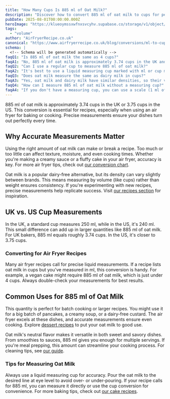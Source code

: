 ```yaml
---
title: "How Many Cups Is 885 ml of Oat Milk?"
description: "Discover how to convert 885 ml of oat milk to cups for perfect baking and cooking every time. Get precise measurements now!"
pubDate: 2025-08-01T00:00:00.000Z
heroImage: "https://klueoymssxwfnxsvcyhv.supabase.co/storage/v1/object/public/Shmucket/how-many-cups-is-885-ml-of-oat-milk.webp"
tags:
  - "volume"
author: "AirFryerRecipe.co.uk"
canonical: "https://www.airfryerrecipe.co.uk/blog/conversions/ml-to-cups/how-many-cups-is-885-ml-of-oat-milk"
schema: |
  <!-- Schema will be generated automatically -->
faqQ1: "Is 885 ml of oat milk the same as 4 cups?"
faqA1: "No, 885 ml of oat milk is approximately 3.74 cups in the UK and 3.75 cups in the US. While it's close to 4 cups, the slight difference can matter in baking or precise recipes, especially in an air fryer where exact measurements affect cooking times."
faqQ2: "Can I use a regular cup to measure 885 ml of oat milk?"
faqA2: "It's best to use a liquid measuring cup marked with ml or cup measurements for accuracy. A standard drinking cup isn't uniform and could lead to incorrect amounts. For air fryer recipes, precision ensures even cooking and perfect results."
faqQ3: "Does oat milk measure the same as dairy milk in cups?"
faqA3: "Yes, oat milk and dairy milk have similar densities, so their volume measurements are comparable. However, always check your recipe, as some brands of oat milk may vary slightly in thickness. For air fryer baking, sticking to the recipe's specified measurement is safest."
faqQ4: "How can I measure 885 ml of oat milk without a measuring cup?"
faqA4: "If you don't have a measuring cup, you can use a scale (1 ml of oat milk weighs roughly 1 gram) or convert to tablespoons (885 ml is about 59 tablespoons). However, for air fryer recipes, investing in a proper measuring cup is recommended for consistency."
---
```

<p>885 ml of oat milk is approximately 3.74 cups in the UK or 3.75 cups in the US. This conversion is essential for recipes, especially when using an air fryer for baking or cooking. Precise measurements ensure your dishes turn out perfectly every time.</p>

<h2>Why Accurate Measurements Matter</h2>
<p>Using the right amount of oat milk can make or break a recipe. Too much or too little can affect texture, moisture, and even cooking times. Whether you're making a creamy sauce or a fluffy cake in your air fryer, accuracy is key. For more air fryer tips, check out <a href=https://www.airfryerrecipe.co.uk/air-fryer-conversion-chart>our conversion chart</a>.</p>

<p>Oat milk is a popular dairy-free alternative, but its density can vary slightly between brands. This means measuring by volume (like cups) rather than weight ensures consistency. If you're experimenting with new recipes, precise measurements help replicate success. Visit <a href=https://www.airfryerrecipe.co.uk/recipes>our recipes section</a> for inspiration.</p>

<h2>UK vs. US Cup Measurements</h2>
<p>In the UK, a standard cup measures 250 ml, while in the US, it's 240 ml. This small difference can add up in larger quantities like 885 ml of oat milk. For UK bakers, 885 ml equals roughly 3.74 cups. In the US, it's closer to 3.75 cups.</p>

<h3>Converting for Air Fryer Recipes</h3>
<p>Many air fryer recipes call for precise liquid measurements. If a recipe lists oat milk in cups but you've measured in ml, this conversion is handy. For example, a vegan cake might require 885 ml of oat milk, which is just under 4 cups. Always double-check your measurements for best results.</p>

<h2>Common Uses for 885 ml of Oat Milk</h2>
<p>This quantity is perfect for batch cooking or larger recipes. You might use it for a big batch of pancakes, a creamy soup, or a dairy-free custard. The air fryer excels at these dishes, and accurate measurements ensure even cooking. Explore <a href=https://www.airfryerrecipe.co.uk/recipe-category/dessert>dessert recipes</a> to put your oat milk to good use.</p>

<p>Oat milk's neutral flavor makes it versatile in both sweet and savory dishes. From smoothies to sauces, 885 ml gives you enough for multiple servings. If you're meal prepping, this amount can streamline your cooking process. For cleaning tips, see <a href=https://www.airfryerrecipe.co.uk/air-fryer-cleaner>our guide</a>.</p>

<h3>Tips for Measuring Oat Milk</h3>
<p>Always use a liquid measuring cup for accuracy. Pour the oat milk to the desired line at eye level to avoid over- or under-pouring. If your recipe calls for 885 ml, you can measure it directly or use the cup conversion for convenience. For more baking tips, check out <a href=https://www.airfryerrecipe.co.uk/recipe-category/cakes>our cake recipes</a>.</p>
